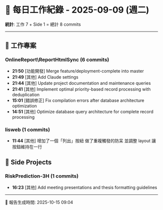 # 📅 每日工作紀錄 - 2025-09-09 (週二)

**統計**: 工作 7 + Side 1 = 總計 8 commits

---

## 💼 工作專案

### OnlineReport\ReportHtmlSync (6 commits)

- **21:50** [功能開發] Merge feature/deployment-complete into master
- **21:49** [其他] Add Claude settings
- **21:44** [其他] Update project documentation and maintenance queries
- **21:41** [其他] Implement optimal priority-based record processing with deduplication
- **15:01** [錯誤修正] Fix compilation errors after database architecture optimization
- **14:51** [其他] Optimize database query architecture for complete record processing

### lisweb (1 commits)

- **11:44** [其他] 增加了一個「列出」按紐 做了重複觸發的防呆 並調整 layout 讓按鈕維持在一行

## 🎨 Side Projects

### RiskPrediction-3H (1 commits)

- **16:23** [其他] Add meeting presentations and thesis formatting guidelines

---

📅 報告生成時間: 2025-10-15 09:04
